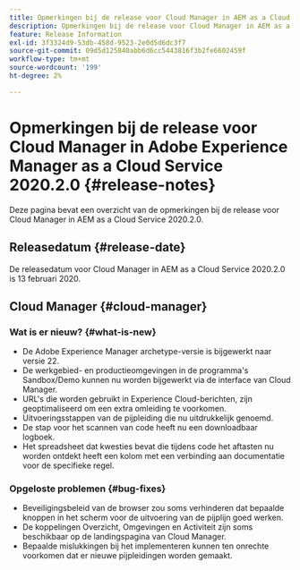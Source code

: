 ```yaml
---
title: Opmerkingen bij de release voor Cloud Manager in AEM as a Cloud Service versie 2020.2.0
description: Opmerkingen bij de release voor Cloud Manager in AEM as a Cloud Service versie 2020.2.0
feature: Release Information
exl-id: 3f3324d9-53db-458d-9523-2e0d5d6dc3f7
source-git-commit: 09d5d125840abb6d6cc5443816f3b2fe6602459f
workflow-type: tm+mt
source-wordcount: '199'
ht-degree: 2%

---
```


# Opmerkingen bij de release voor Cloud Manager in Adobe Experience Manager as a Cloud Service 2020.2.0 {#release-notes}

Deze pagina bevat een overzicht van de opmerkingen bij de release voor Cloud Manager in AEM as a Cloud Service 2020.2.0.

## Releasedatum {#release-date}

De releasedatum voor Cloud Manager in AEM as a Cloud Service 2020.2.0 is 13 februari 2020.

## Cloud Manager {#cloud-manager}

### Wat is er nieuw? {#what-is-new}

* De Adobe Experience Manager archetype-versie is bijgewerkt naar versie 22.
* De werkgebied- en productieomgevingen in de programma&#39;s Sandbox/Demo kunnen nu worden bijgewerkt via de interface van Cloud Manager.
* URL&#39;s die worden gebruikt in Experience Cloud-berichten, zijn geoptimaliseerd om een extra omleiding te voorkomen.
* Uitvoeringsstappen van de pijpleiding die nu uitdrukkelijk genoemd.
* De stap voor het scannen van code heeft nu een downloadbaar logboek.
* Het spreadsheet dat kwesties bevat die tijdens code het aftasten nu worden ontdekt heeft een kolom met een verbinding aan documentatie voor de specifieke regel.

### Opgeloste problemen  {#bug-fixes}

* Beveiligingsbeleid van de browser zou soms verhinderen dat bepaalde knoppen in het scherm voor de uitvoering van de pijplijn goed werken.
* De koppelingen Overzicht, Omgevingen en Activiteit zijn soms beschikbaar op de landingspagina van Cloud Manager.
* Bepaalde mislukkingen bij het implementeren kunnen ten onrechte voorkomen dat er nieuwe pijpleidingen worden gemaakt.

